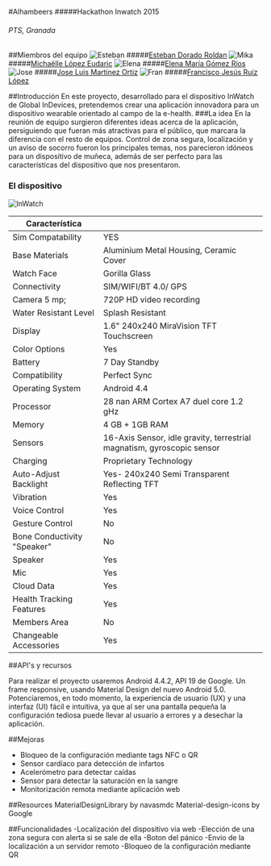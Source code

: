 #Alhambeers
#####Hackathon Inwatch 2015
###### PTS, Granada

##Miembros del equipo
![Esteban](https://avatars0.githubusercontent.com/u/1193771?v=3&s=100)
#####[Esteban Dorado Roldan](https://github.com/mresti)
![Mika](https://avatars1.githubusercontent.com/u/5542946?v=3&s=100)
#####[Michaëlle López Eudaric](https://github.com/Eudaric) 
![Elena](https://avatars3.githubusercontent.com/u/11088327?v=3&s=100)
#####[Elena María Gómez Ríos](https://github.com/ElenaMGR)
![Jose](https://avatars0.githubusercontent.com/u/11088321?v=3&s=100)
#####[Jose Luis Martinez Ortiz](https://github.com/Joselmo)
![Fran](https://avatars3.githubusercontent.com/u/3042380?v=3&s=100)
#####[Francisco Jesús Ruiz López](https://github.com/elmendacorp)





##Introducción
En este proyecto, desarrollado para el dispositivo InWatch de Global InDevices, pretendemos crear una aplicación innovadora para un dispositivo wearable orientado al campo  de la e-health.
###La idea
En la reunión de equipo surgieron diferentes ideas acerca de la aplicación, persiguiendo que fueran más atractivas para el público, que marcara la diferencia con el resto de equipos.
Control de zona segura, localización y un aviso de socorro fueron los principales temas, nos parecieron idóneos para un dispositivo de muñeca, además de ser perfecto para las características del dispositivo que nos presentaron.

### El dispositivo
![InWatch](http://inwatchz.com/assets/site/img/gal/IMG_1837.jpg)

|Característica||
|--------|--------|
|Sim Compatability	|YES|
|Base Materials	|Aluminium Metal Housing, Ceramic Cover|
|Watch Face	|Gorilla Glass|
|Connectivity	|SIM/WIFI/BT 4.0/ GPS|
|Camera	5 mp; |720P HD video recording|
|Water Resistant Level	|Splash Resistant|
|Display	|1.6" 240x240 MiraVision TFT Touchscreen|
|Color Options	|Yes|
|Battery	|7 Day Standby|
|Compatibility	|Perfect Sync|
|Operating System	|Android 4.4|
|Processor	|28 nan ARM Cortex A7 duel core 1.2 gHz|
|Memory	|4 GB + 1GB RAM|
|Sensors	|16-Axis Sensor, idle gravity, terrestrial magnatism, gyroscopic sensor|
|Charging	|Proprietary Technology|
|Auto-Adjust Backlight	|Yes- 240x240 Semi Transparent Reflecting TFT|
|Vibration	|Yes|
|Voice Control	|Yes|
|Gesture Control	|No|
|Bone Conductivity "Speaker"	|No|
|Speaker	|Yes|
|Mic	|Yes|
|Cloud Data	|Yes|
|Health Tracking Features	|Yes|
|Members Area	|No|
|Changeable Accessories	|Yes|

##API's y recursos

Para realizar el proyecto usaremos Android 4.4.2, API 19 de Google. Un frame responsive, usando Material Design del nuevo Android 5.0.
Potenciaremos, en todo momento, la experiencia de usuario (UX) y una interfaz (UI) fácil e intuitiva, ya que al ser una pantalla pequeña la configuración tediosa puede llevar al usuario a errores y a desechar la aplicación.


##Mejoras
- Bloqueo de la configuración mediante tags NFC o QR
- Sensor cardíaco para detección de infartos
- Acelerómetro para detectar caídas
- Sensor para detectar la saturación en la sangre
- Monitorización remota mediante aplicación web


##Resources
MaterialDesignLibrary by navasmdc
Material-design-icons by Google

##Funcionalidades
-Localización del dispositivo via web
-Elección de una zona segura con alerta si se sale de ella
-Boton del pánico
-Envio de la localización a un servidor remoto
-Bloqueo de la configuración mediante QR
